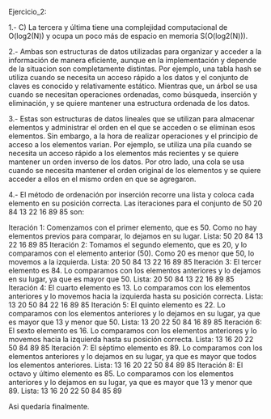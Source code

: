 Ejercicio_2:

1.- C) La tercera y última tiene una complejidad computacional de O(log2(N)) y ocupa un poco más de espacio en memoria S(O(log2(N))).

2.- Ambas son estructuras de datos utilizadas para organizar y acceder a la información de manera eficiente, aunque en la implementación y depende de la situacion son completamente distintas. Por ejemplo, una tabla hash se utiliza cuando se necesita un acceso rápido a los datos y el conjunto de claves es conocido y relativamente estático. Mientras que, un árbol se usa cuando se necesitan operaciones ordenadas, como búsqueda, inserción y eliminación, y se quiere mantener una estructura ordenada de los datos.

3.- Estas son estructuras de datos lineales que se utilizan para almacenar elementos y administrar el orden en el que se acceden o se eliminan esos elementos. Sin embargo, a la hora de realizar operaciones y el principio de acceso a los elementos varian. Por ejemplo, se utiliza una pila cuando se necesita un acceso rápido a los elementos más recientes y se quiere mantener un orden inverso de los datos. Por otro lado, una cola se usa cuando se necesita mantener el orden original de los elementos y se quiere acceder a ellos en el mismo orden en que se agregaron.

4.- El método de ordenación por inserción recorre una lista y coloca cada elemento en su posición correcta.
Las iteraciones para el conjunto de 50 20 84 13 22 16 89 85 son:

Iteración 1: Comenzamos con el primer elemento, que es 50. Como no hay elementos previos para comparar, lo dejamos en su lugar.
Lista: 50 20 84 13 22 16 89 85
Iteración 2: Tomamos el segundo elemento, que es 20, y lo comparamos con el elemento anterior (50). Como 20 es menor que 50, lo movemos a la izquierda.
Lista: 20 50 84 13 22 16 89 85
Iteración 3: El tercer elemento es 84. Lo comparamos con los elementos anteriores y lo dejamos en su lugar, ya que es mayor que 50.
Lista: 20 50 84 13 22 16 89 85
Iteración 4: El cuarto elemento es 13. Lo comparamos con los elementos anteriores y lo movemos hacia la izquierda hasta su posición correcta.
Lista: 13 20 50 84 22 16 89 85
Iteración 5: El quinto elemento es 22. Lo comparamos con los elementos anteriores y lo dejamos en su lugar, ya que es mayor que 13 y menor que 50.
Lista: 13 20 22 50 84 16 89 85
Iteración 6: El sexto elemento es 16. Lo comparamos con los elementos anteriores y lo movemos hacia la izquierda hasta su posición correcta.
Lista: 13 16 20 22 50 84 89 85
Iteración 7: El séptimo elemento es 89. Lo comparamos con los elementos anteriores y lo dejamos en su lugar, ya que es mayor que todos los elementos anteriores.
Lista: 13 16 20 22 50 84 89 85
Iteración 8: El octavo y último elemento es 85. Lo comparamos con los elementos anteriores y lo dejamos en su lugar, ya que es mayor que 13 y menor que 89.
Lista: 13 16 20 22 50 84 85 89

Asi quedaría finalmente.
